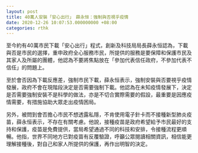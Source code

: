 ```yaml
---
layout: post
title: 40萬人安裝「安心出行」　薛永恒：強制與否視乎疫情
date: 2020-12-26 10:07:53.000000000 +08:00
categories: rthk
---
```


至今約有40萬市民下載「安心出行」程式，創新及科技局局長薛永恒認為，下載與否是市民的選擇，重申政府全心服務市民，所提供的服務是要保障和保護市民及其家人及所屬的團體，他認為不要將焦點放在「參加代表信任政府，不參加代表不信任」的問題上。

至於會否因為下載反應差，強制市民下載，薛永恒表示，強制安裝與否要視乎疫情發展，政府不會在現階段決定是否需要強制下載。他認為在未知疫情發展下，決定是否需要強制安裝不是科學的做法，亦是不切合實際需要的假設，最重要是因應疫情需要，有措施協助大眾走出疫情困局。

另外，被問到會否擔心市民不想透露私隱，不肯使用電子針卡而不接種新型肺炎疫苗，薛永恒表示，不存在有關考慮。他說，接種疫苗是政府希望給予市民最好的支持和保護，疫苗是免費提供，當局希望通過不同的科技和安排，令接種流程更順暢。他指，世界不同地方已對疫苗有反覆驗證，呼籲公眾閱讀相關資訊，相信能更理解接種後，對自己和家人所提供的保護，再作出明智的決定。
